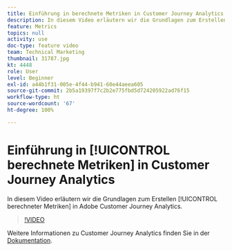 ```yaml
---
title: Einführung in berechnete Metriken in Customer Journey Analytics
description: In diesem Video erläutern wir die Grundlagen zum Erstellen berechneter Metriken in Adobe Customer Journey Analytics.
feature: Metrics
topics: null
activity: use
doc-type: feature video
team: Technical Marketing
thumbnail: 31787.jpg
kt: 4448
role: User
level: Beginner
exl-id: a44b1f31-005e-4f44-b941-60e44aeea605
source-git-commit: 2b5a19397f7c2b2e775fbd5d724205922ad76f15
workflow-type: ht
source-wordcount: '67'
ht-degree: 100%

---
```


# Einführung in [!UICONTROL berechnete Metriken] in Customer Journey Analytics

In diesem Video erläutern wir die Grundlagen zum Erstellen [!UICONTROL berechneter Metriken] in Adobe Customer Journey Analytics.

>[!VIDEO](https://video.tv.adobe.com/v/31787/?quality=12)

Weitere Informationen zu Customer Journey Analytics finden Sie in der [Dokumentation](https://docs.adobe.com/content/help/de-DE/analytics-platform/using/cja-landing.html).
